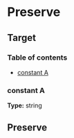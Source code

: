 # Preserve

## Target

### Table of contents

- [constant A](#constant-a)

### constant A

**Type:** string

## Preserve

